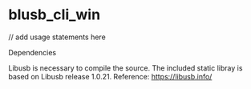 # blusb_cli_win
// add usage statements here

Dependencies

Libusb is necessary to compile the source. The included static libray is based on Libusb release 1.0.21.
Reference: https://libusb.info/
